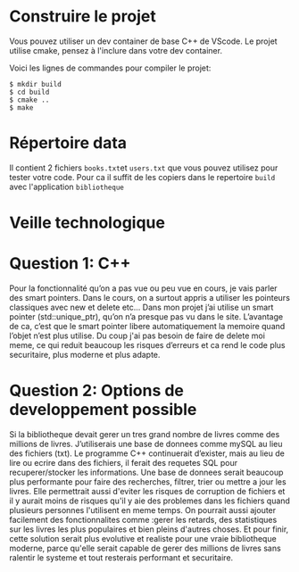# Construire le projet
Vous pouvez utiliser un dev container de base C++ de VScode.
Le projet utilise cmake, pensez à l'inclure dans votre dev container.

Voici les lignes de commandes pour compiler le projet:
```
$ mkdir build
$ cd build
$ cmake ..
$ make
```

# Répertoire data

Il contient 2 fichiers `books.txt`et `users.txt` que vous pouvez utilisez pour tester votre code.
Pour ca il suffit de les copiers dans le repertoire `build` avec l'application `bibliotheque`

# Veille technologique

# Question 1: C++
Pour la fonctionnalité qu’on a pas vue ou peu vue en cours, je vais parler des smart pointers. Dans le cours, on a surtout appris a utiliser les pointeurs classiques avec new et delete etc... Dans mon projet j’ai utilise un smart pointer (std::unique_ptr), qu’on n’a presque pas vu dans le site. L’avantage de ca, c’est que le smart pointer libere automatiquement la memoire quand l’objet n’est plus utilise. Du coup j'ai pas besoin de faire de delete moi meme, ce qui reduit beaucoup les risques d’erreurs et ca rend le code plus securitaire, plus moderne et plus adapte.

# Question 2: Options de developpement possible
Si la bibliotheque devait gerer un tres grand nombre de livres comme des millions de livres. J’utiliserais une base de donnees comme mySQL au lieu des fichiers (txt). Le programme C++ continuerait d’exister, mais au lieu de lire ou ecrire dans des fichiers, il ferait des requetes SQL pour recuperer/stocker les informations.
Une base de donnees serait beaucoup plus performante pour faire des recherches, filtrer, trier ou mettre a jour les livres. Elle permettrait aussi d'eviter les risques de corruption de fichiers et il y aurait moins de risques qu'il y aie des problemes dans les fichiers quand plusieurs personnes l'utilisent en meme temps. On pourrait aussi ajouter facilement des fonctionnalites comme :gerer les retards, des statistiques sur les livres les plus populaires et bien pleins d'autres choses. Et pour finir, cette solution serait plus evolutive et realiste pour une vraie bibliotheque moderne, parce qu'elle serait capable de gerer des millions de livres sans ralentir le systeme et tout resterais performant et securitaire.
